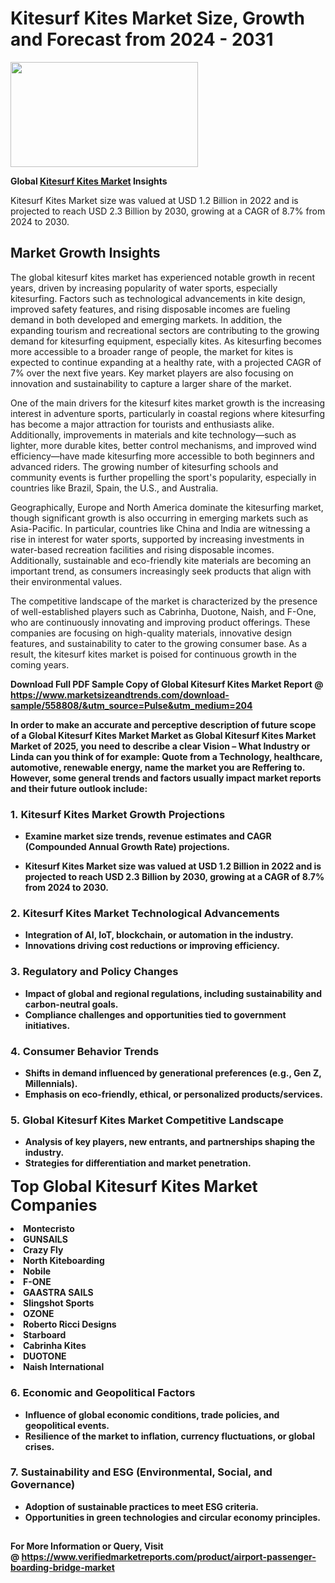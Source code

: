 <H1>Kitesurf Kites Market Size, Growth and Forecast from 2024 - 2031</H1><img class="aligncenter size-medium wp-image-584254" src="https://thirdeyenews.in/wp-content/uploads/2024/09/Global-Market-Research-300x168.jpeg" alt="" width="300" height="168" /><p><strong>Global&nbsp;<a href="https://www.marketsizeandtrends.com/download-sample/558808/&amp;utm_source=Pulse&amp;utm_medium=204">Kitesurf Kites Market</a> Insights</strong></p><p>Kitesurf Kites Market size was valued at USD 1.2 Billion in 2022 and is projected to reach USD 2.3 Billion by 2030, growing at a CAGR of 8.7% from 2024 to 2030.</p><p><h2>Market Growth Insights</h2> <p>The global kitesurf kites market has experienced notable growth in recent years, driven by increasing popularity of water sports, especially kitesurfing. Factors such as technological advancements in kite design, improved safety features, and rising disposable incomes are fueling demand in both developed and emerging markets. In addition, the expanding tourism and recreational sectors are contributing to the growing demand for kitesurfing equipment, especially kites. As kitesurfing becomes more accessible to a broader range of people, the market for kites is expected to continue expanding at a healthy rate, with a projected CAGR of 7% over the next five years. Key market players are also focusing on innovation and sustainability to capture a larger share of the market. </p> <p><strong></strong></p> <p>One of the main drivers for the kitesurf kites market growth is the increasing interest in adventure sports, particularly in coastal regions where kitesurfing has become a major attraction for tourists and enthusiasts alike. Additionally, improvements in materials and kite technology—such as lighter, more durable kites, better control mechanisms, and improved wind efficiency—have made kitesurfing more accessible to both beginners and advanced riders. The growing number of kitesurfing schools and community events is further propelling the sport's popularity, especially in countries like Brazil, Spain, the U.S., and Australia.</p> <p>Geographically, Europe and North America dominate the kitesurfing market, though significant growth is also occurring in emerging markets such as Asia-Pacific. In particular, countries like China and India are witnessing a rise in interest for water sports, supported by increasing investments in water-based recreation facilities and rising disposable incomes. Additionally, sustainable and eco-friendly kite materials are becoming an important trend, as consumers increasingly seek products that align with their environmental values.</p> <p>The competitive landscape of the market is characterized by the presence of well-established players such as Cabrinha, Duotone, Naish, and F-One, who are continuously innovating and improving product offerings. These companies are focusing on high-quality materials, innovative design features, and sustainability to cater to the growing consumer base. As a result, the kitesurf kites market is poised for continuous growth in the coming years.</p> <p><strong></p><p><span class=""><strong>Download Full PDF Sample Copy of Global Kitesurf Kites Market Report</strong> @ <a href="https://www.marketsizeandtrends.com/download-sample/558808/&amp;utm_source=Pulse&amp;utm_medium=204" target="_blank">https://www.marketsizeandtrends.com/download-sample/558808/&amp;utm_source=Pulse&amp;utm_medium=204</a></span></p><p>In order to make an accurate and perceptive description of future scope of a Global&nbsp;Kitesurf Kites Market Market as Global&nbsp;Kitesurf Kites Market Market of 2025, you need to describe a clear Vision &ndash; What Industry or Linda can you think of for example: Quote from a Technology, healthcare, automotive, renewable energy, name the market you are Reffering to. However, some general trends and factors usually impact market reports and their future outlook include:</p><h3>1.&nbsp;<strong>Kitesurf Kites Market Growth Projections</strong></h3><ul><li>Examine market size trends, revenue estimates and CAGR (Compounded Annual Growth Rate) projections.</li><li><p>Kitesurf Kites Market size was valued at USD 1.2 Billion in 2022 and is projected to reach USD 2.3 Billion by 2030, growing at a CAGR of 8.7% from 2024 to 2030.</p></li></ul><h3>2.&nbsp;<strong>Kitesurf Kites Market Technological Advancements</strong></h3><ul><li>Integration of AI, IoT, blockchain, or automation in the industry.</li><li>Innovations driving cost reductions or improving efficiency.</li></ul><h3>3.&nbsp;<strong>Regulatory and Policy Changes</strong></h3><ul><li>Impact of global and regional regulations, including sustainability and carbon-neutral goals.</li><li>Compliance challenges and opportunities tied to government initiatives.</li></ul><h3>4.&nbsp;<strong>Consumer Behavior Trends</strong></h3><ul><li>Shifts in demand influenced by generational preferences (e.g., Gen Z, Millennials).</li><li>Emphasis on eco-friendly, ethical, or personalized products/services.</li></ul><h3>5.&nbsp;<strong>Global Kitesurf Kites Market Competitive Landscape</strong></h3><ul><li>Analysis of key players, new entrants, and partnerships shaping the industry.</li><li>Strategies for differentiation and market penetration.</li></ul><p data-pm-slice="1 1 []"><span style="color: inherit; font-family: inherit; font-size: 25px;">Top Global Kitesurf Kites Market Companies</span></p><div class="" data-test-id=""><p><li>Montecristo</li><li> GUNSAILS</li><li> Crazy Fly</li><li> North Kiteboarding</li><li> Nobile</li><li> F-ONE</li><li> GAASTRA SAILS</li><li> Slingshot Sports</li><li> OZONE</li><li> Roberto Ricci Designs</li><li> Starboard</li><li> Cabrinha Kites</li><li> DUOTONE</li><li> Naish International</li></p></div><h3>6.&nbsp;<strong>Economic and Geopolitical Factors</strong></h3><ul><li>Influence of global economic conditions, trade policies, and geopolitical events.</li><li>Resilience of the market to inflation, currency fluctuations, or global crises.</li></ul><h3>7.&nbsp;<strong>Sustainability and ESG (Environmental, Social, and Governance)</strong></h3><ul><li>Adoption of sustainable practices to meet ESG criteria.</li><li>Opportunities in green technologies and circular economy principles.</li></ul><h2><strong style="font-size: 14px;">For More Information or Query, Visit @&nbsp;</strong><a style="background-color: #ffffff; font-size: 14px;" href="https://www.marketsizeandtrends.com/report/kitesurf-kites-market/" target="_blank">https://www.verifiedmarketreports.com/product/airport-passenger-boarding-bridge-market</a></h2>

